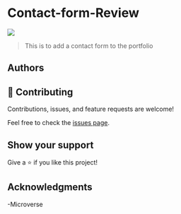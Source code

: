 # Contact-form-Review

![](https://img.shields.io/badge/Microverse-blueviolet)

> This is to add a contact form to the portfolio

## Authors

## 🤝 Contributing

Contributions, issues, and feature requests are welcome!

Feel free to check the [issues page](https://github.com/andersonlebon/contact_form_review/issues).

## Show your support

Give a ⭐️ if you like this project!

## Acknowledgments

-Microverse

